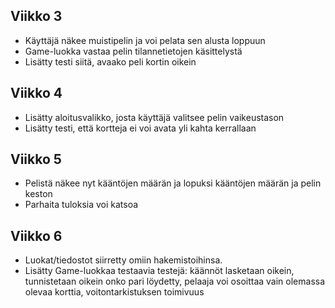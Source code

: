## Viikko 3

- Käyttäjä näkee muistipelin ja voi pelata sen alusta loppuun
- Game-luokka vastaa pelin tilannetietojen käsittelystä
- Lisätty testi siitä, avaako peli kortin oikein

## Viikko 4

- Lisätty aloitusvalikko, josta käyttäjä valitsee pelin vaikeustason
- Lisätty testi, että kortteja ei voi avata yli kahta kerrallaan

## Viikko 5

- Pelistä näkee nyt kääntöjen määrän ja lopuksi kääntöjen määrän ja pelin keston
- Parhaita tuloksia voi katsoa

## Viikko 6

- Luokat/tiedostot siirretty omiin hakemistoihinsa.
- Lisätty Game-luokkaa testaavia testejä: käännöt lasketaan oikein, tunnistetaan oikein onko pari löydetty, pelaaja voi osoittaa vain olemassa olevaa korttia, voitontarkistuksen toimivuus